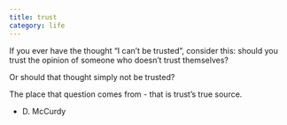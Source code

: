 ```yaml
---
title: trust
category: life
---
```


If you ever have the thought
“I can’t be trusted”,
consider this:
should you trust the opinion
of someone
who doesn’t trust
themselves?

Or should that thought
simply not be trusted?

The place
that question comes from -
that is trust’s true source.

- D. McCurdy
